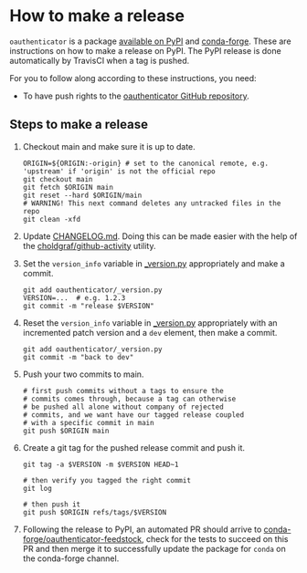 # How to make a release

`oauthenticator` is a package [available on
PyPI](https://pypi.org/project/oauthenticator/) and
[conda-forge](https://conda-forge.org/). These are instructions on how to make a
release on PyPI. The PyPI release is done automatically by TravisCI when a tag
is pushed.

For you to follow along according to these instructions, you need:

- To have push rights to the [oauthenticator GitHub
  repository](https://github.com/jupyterhub/oauthenticator).

## Steps to make a release

1. Checkout main and make sure it is up to date.

   ```shell
   ORIGIN=${ORIGIN:-origin} # set to the canonical remote, e.g. 'upstream' if 'origin' is not the official repo
   git checkout main
   git fetch $ORIGIN main
   git reset --hard $ORIGIN/main
   # WARNING! This next command deletes any untracked files in the repo
   git clean -xfd
   ```

1. Update [CHANGELOG.md](CHANGELOG.md). Doing this can be made easier with the
   help of the
   [choldgraf/github-activity](https://github.com/choldgraf/github-activity)
   utility.

1. Set the `version_info` variable in [\_version.py](oauthenticator/_version.py)
   appropriately and make a commit.

   ```
   git add oauthenticator/_version.py
   VERSION=...  # e.g. 1.2.3
   git commit -m "release $VERSION"
   ```

1. Reset the `version_info` variable in
   [\_version.py](oauthenticator/_version.py) appropriately with an incremented
   patch version and a `dev` element, then make a commit.

   ```
   git add oauthenticator/_version.py
   git commit -m "back to dev"
   ```

1. Push your two commits to main.

   ```shell
   # first push commits without a tags to ensure the
   # commits comes through, because a tag can otherwise
   # be pushed all alone without company of rejected
   # commits, and we want have our tagged release coupled
   # with a specific commit in main
   git push $ORIGIN main
   ```

1. Create a git tag for the pushed release commit and push it.

   ```shell
   git tag -a $VERSION -m $VERSION HEAD~1

   # then verify you tagged the right commit
   git log

   # then push it
   git push $ORIGIN refs/tags/$VERSION
   ```

1. Following the release to PyPI, an automated PR should arrive to
   [conda-forge/oauthenticator-feedstock](https://github.com/conda-forge/oauthenticator-feedstock),
   check for the tests to succeed on this PR and then merge it to successfully
   update the package for `conda` on the conda-forge channel.
